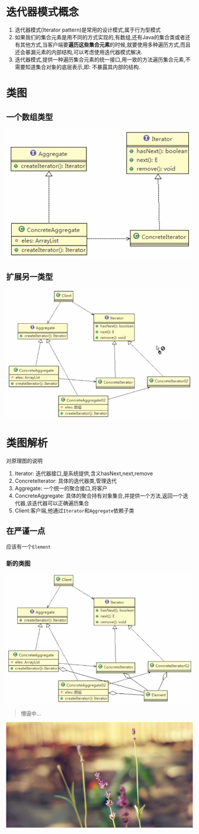 # 迭代器模式概念

1. 迭代器模式(Iterator pattern)是常用的设计模式,属于行为型模式
2. 如果我们的集合元素是用不同的方式实现的,有数组,还有Java的集合类或者还有其他方式,当客户端要**遍历这些集合元素**的时候,就要使用多种遍历方式,而且还会暴漏元素的内部结构,可以考虑使用迭代器模式解决.
3. 迭代器模式,提供一种遍历集合元素的统一接口,用一致的方法遍历集合元素,不需要知道集合对象的底层表示,即: 不暴露其内部的结构.
 
 
 
 
 # 类图
 ## 一个数组类型
 ![](./img/QQ截图20210208203639.png)
 ## 扩展另一类型
 
 ![](./img/QQ截图20210208203835.png)
 # 类图解析
 对原理图的说明
 1. Iterator: 迭代器接口,是系统提供,含义hasNext,next,remove
 2. ConcreteIterator: 具体的迭代器类,管理迭代
 3. Aggregate: 一个统一的聚合接口,将客户
 4. ConcreteAggregate: 具体的聚合持有对象集合,并提供一个方法,返回一个迭代器,该迭代器可以正确遍历集合
 5. Client:客户端,他通过`Iterator`和`Aggregate`依赖子类
 ## 在严谨一点
 
 应该有一个`Element`
 
 ### 新的类图
  ![](./img/QQ截图20210208204238.png)

 >懵逼中...
 
 
 
 
 
 
 
 
 
 
 
 
 
 
 
 
 
 
 
 
 
 
 
 


 
 
 
 
 
 
 
 
 
 
  ![](./img/mm/meizi53.jpg)